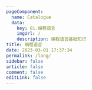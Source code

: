 ```yaml
---
pageComponent: 
  name: Catalogue
  data: 
    key: 01.编程语言
    imgUrl: /
    description: 编程语言基础知识
title: 编程语言
date: 2023-03-01 17:37:34
permalink: /lang/
sidebar: false
article: false
comment: false
editLink: false
---
```

